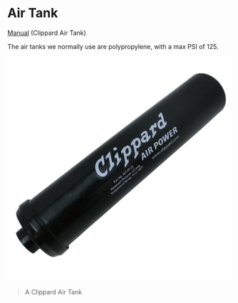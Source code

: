 # Air Tank

[Manual](https://drive.google.com/open?id=1WLUcM-aUneVJ4s_wHbJVvv1qbQ2T8EVP) (Clippard Air Tank)

The air tanks we normally use are polypropylene, with a max PSI of 125.

![Air Tank](../images/AirTank.jpg)
> A Clippard Air Tank